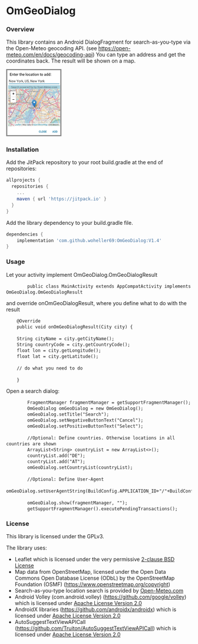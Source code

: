 # OmGeoDialog

### Overview

This library contains an Android DialogFragment for search-as-you-type via the Open-Meteo geocoding API.
(see https://open-meteo.com/en/docs/geocoding-api)
You can type an address and get the coordinates back. The result will be shown on a map.

<img src="OmGeoDialog.png" width="150"/> 


### Installation

Add the JitPack repository to your root build.gradle at the end of repositories:

```gradle
allprojects {
  repositories {
    ...
    maven { url 'https://jitpack.io' }
  }
}
```

Add the library dependency to your build.gradle file.

```gradle
dependencies {
    implementation 'com.github.woheller69:OmGeoDialog:V1.4'
}
```

### Usage

Let your activity implement OmGeoDialog.OmGeoDialogResult

```
        public class MainActivity extends AppCompatActivity implements OmGeoDialog.OmGeoDialogResult

```

and override onOmGeoDialogResult, where you define what to do with the result 

```
    @Override
    public void onOmGeoDialogResult(City city) {

    String cityName = city.getCityName();
    String countryCode = city.getCountryCode();
    float lon = city.getLongitude();
    float lat = city.getLatitude();
    
    // do what you need to do
    
    }
```

Open a search dialog:

```
        FragmentManager fragmentManager = getSupportFragmentManager();
        OmGeoDialog omGeoDialog = new OmGeoDialog();
        omGeoDialog.setTitle("Search");
        omGeoDialog.setNegativeButtonText("Cancel");
        omGeoDialog.setPositiveButtonText("Select");
        
        //Optional: Define countries. Otherwise locations in all countries are shown
        ArrayList<String> countryList = new ArrayList<>();
        countryList.add("DE");
        countryList.add("AT");
        omGeoDialog.setCountryList(countryList);
        
        //Optional: Define User-Agent
        omGeoDialog.setUserAgentString(BuildConfig.APPLICATION_ID+"/"+BuildConfig.VERSION_NAME);
        
        omGeoDialog.show(fragmentManager, "");
        getSupportFragmentManager().executePendingTransactions();

```

### License

This library is licensed under the GPLv3.

The library uses:
- Leaflet which is licensed under the very permissive <a href='https://github.com/Leaflet/Leaflet/blob/master/FAQ.md'>2-clause BSD License</a>
- Map data from OpenStreetMap, licensed under the Open Data Commons Open Database License (ODbL) by the OpenStreetMap Foundation (OSMF) (https://www.openstreetmap.org/copyright)
- Search-as-you-type location search is provided by [Open-Meteo.com](https://open-meteo.com/en/docs/geocoding-api)
- Android Volley (com.android.volley) (https://github.com/google/volley) which is licensed under <a href='https://github.com/google/volley/blob/master/LICENSE'>Apache License Version 2.0</a>
- AndroidX libraries (https://github.com/androidx/androidx) which is licensed under <a href='https://github.com/androidx/androidx/blob/androidx-main/LICENSE.txt'>Apache License Version 2.0</a>
- AutoSuggestTextViewAPICall (https://github.com/Truiton/AutoSuggestTextViewAPICall) which is licensed under <a href='https://github.com/Truiton/AutoSuggestTextViewAPICall/blob/master/LICENSE'>Apache License Version 2.0</a>

